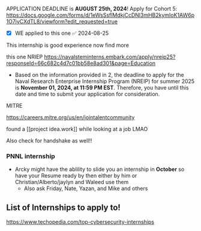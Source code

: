 APPLICATION DEADLINE is **AUGUST 25th, 2024**! Apply for Cohort 5: https://docs.google.com/forms/d/1eWsSsflMdkjCcDNl3mHB2kymIoK1AW6p1O7iyCXdTL8/viewform?edit_requested=true

- [x] WE applied to this one ✅ 2024-08-25


This internship is good experience now find more


this one NRIEP 
https://navalsteminterns.embark.com/apply/nreip25?responseId=66c682c4d7c01bb58e8ad301&page=Education

- Based on the information provided in 2, the deadline to apply for the Naval Research Enterprise Internship Program (NREIP) for summer 2025 is **November 01, 2024, at 11:59 PM EST**. Therefore, you have until this date and time to submit your application for consideration.


MITRE 

https://careers.mitre.org/us/en/jointalentcommunity





found a [[project idea.work]] while looking at a job LMAO


Also check for handshake as well!! 

### PNNL internship 

- Arcky might have the ablility to slide you an internship in **October** so have your Resume ready by then either by him or Christian/Alberto/jaylyn and Waleed use them 
	- Also ask Friday, Nate, Yazan, and Mike and others 

## List of Internships to apply to! 


https://www.techopedia.com/top-cybersecurity-internships